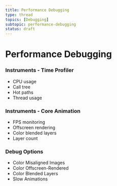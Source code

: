 ```yaml
---
title: Performance Debugging
type: thread
topics: [Debugging]
subtopic: performance-debugging
status: draft
---
```


# Performance Debugging


### Instruments - Time Profiler
- CPU usage
- Call tree
- Hot paths
- Thread usage

### Instruments - Core Animation
- FPS monitoring
- Offscreen rendering
- Color blended layers
- Layer count

### Debug Options
- Color Misaligned Images
- Color Offscreen-Rendered
- Color Blended Layers
- Slow Animations

